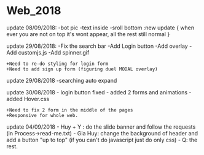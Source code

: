 # Web_2018

update 08/09/2018: 
	-bot pic 
	-text inside
	-sroll bottom :new update {
					when ever you are not on top it's wont appear, all the rest still normal
				  }

update 29/08/2018: 
	-Fix the search bar
	-Add Login button
	-Add overlay
	-Add customjs.js
	-Add spinner.gif

	+Need to re-do styling for login form
	+Need to add sign up form (figuring duel MODAL overlay)

update 29/08/2018
        -searching auto expand

update 30/08/2018
	- login button fixed
	- added 2 forms and animations
	- added Hover.css
	
	+Need to fix 2 form in the middle of the pages
	+Responsive for whole web.
update 04/09/2018
	- Huy + Y : do the slide banner and follow the requests (in Process->read-me.txt)
	- Gia Huy: change the background of header and add a button "up to top" (if you can't do javascript just do only css)
	- Q: the rest.